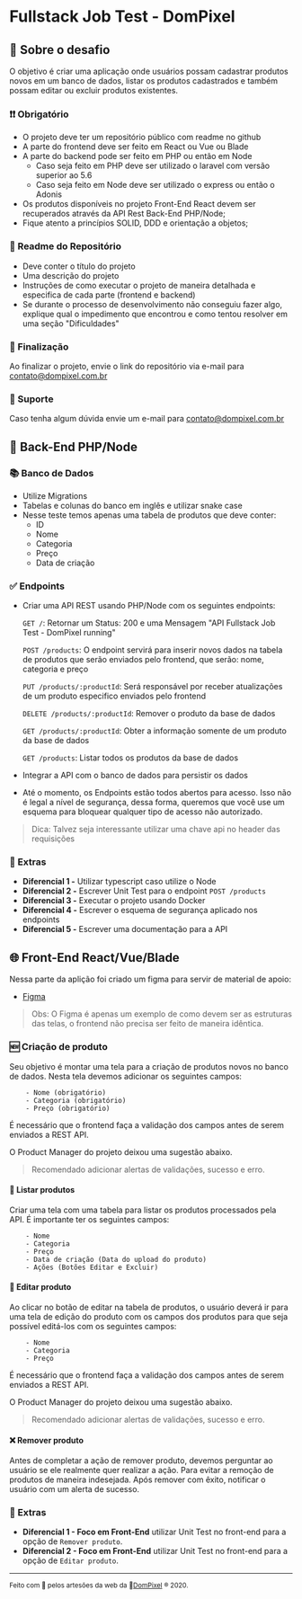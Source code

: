 # Fullstack Job Test - DomPixel

## 💭 Sobre o desafio

O objetivo é criar uma aplicação onde usuários possam cadastrar produtos novos em um banco de dados, listar os produtos cadastrados e também possam editar ou excluir produtos existentes.

### ❗❗ Obrigatório

- O projeto deve ter um repositório público com readme no github
- A parte do frontend deve ser feito em React ou Vue ou Blade
- A parte do backend pode ser feito em PHP ou então em Node
  - Caso seja feito em PHP deve ser utilizado o laravel com versão superior ao 5.6
  - Caso seja feito em Node deve ser utilizado o express ou então o Adonis
- Os produtos disponíveis no projeto Front-End React devem ser recuperados através da API Rest Back-End PHP/Node;
- Fique atento a princípios SOLID, DDD e orientação a objetos;

### 📝 Readme do Repositório

- Deve conter o título do projeto
- Uma descrição do projeto
- Instruções de como executar o projeto de maneira detalhada e especifica de cada parte (frontend e backend)
- Se durante o processo de desenvolvimento não conseguiu fazer algo, explique qual o impedimento que encontrou e como tentou resolver em uma seção "Dificuldades"

### 💯 Finalização

Ao finalizar o projeto, envie o link do repositório via e-mail para contato@dompixel.com.br

### 🤔 Suporte

Caso tenha algum dúvida envie um e-mail para contato@dompixel.com.br

## 👾 Back-End PHP/Node

### 📚 Banco de Dados

- Utilize Migrations
- Tabelas e colunas do banco em inglês e utilizar snake case
- Nesse teste temos apenas uma tabela de produtos que deve conter:
  - ID
  - Nome
  - Categoria
  - Preço
  - Data de criação

### ✅ Endpoints

- Criar uma API REST usando PHP/Node com os seguintes endpoints:

  `GET /`: Retornar um Status: 200 e uma Mensagem "API Fullstack Job Test - DomPixel running"

  `POST /products`: O endpoint servirá para inserir novos dados na tabela de produtos que serão enviados pelo frontend, que serão: nome, categoria e preço

  `PUT /products/:productId`: Será responsável por receber atualizações de um produto especifico enviados pelo frontend

  `DELETE /products/:productId`: Remover o produto da base de dados

  `GET /products/:productId`: Obter a informação somente de um produto da base de dados

  `GET /products`: Listar todos os produtos da base de dados

- Integrar a API com o banco de dados para persistir os dados
- Até o momento, os Endpoints estão todos abertos para acesso. Isso não é legal a nível de segurança, dessa forma, queremos que você use um esquema para bloquear qualquer tipo de acesso não autorizado.

> Dica: Talvez seja interessante utilizar uma chave api no header das requisições

### 🎯 Extras

- **Diferencial 1 -** Utilizar typescript caso utilize o Node
- **Diferencial 2 -** Escrever Unit Test para o endpoint `POST /products`
- **Diferencial 3 -** Executar o projeto usando Docker
- **Diferencial 4 -** Escrever o esquema de segurança aplicado nos endpoints
- **Diferencial 5 -** Escrever uma documentação para a API

## 🌐 Front-End React/Vue/Blade

Nessa parte da aplição foi criado um figma para servir de material de apoio:

- [Figma](https://www.figma.com/file/RvniDEVlsA0kBMV8eSf57M/Fullstack-Job-Test?node-id=0%3A1)

> Obs: O Figma é apenas um exemplo de como devem ser as estruturas das telas, o frontend não precisa ser feito de maneira idêntica.

### 🆕 Criação de produto

Seu objetivo é montar uma tela para a criação de produtos novos no banco de dados.
Nesta tela devemos adicionar os seguintes campos:

        - Nome (obrigatório)
        - Categoria (obrigatório)
        - Preço (obrigatório)

É necessário que o frontend faça a validação dos campos antes de serem enviados a REST API.

O Product Manager do projeto deixou uma sugestão abaixo.

> Recomendado adicionar alertas de validações, sucesso e erro.

#### 📄 Listar produtos

Criar uma tela com uma tabela para listar os produtos processados pela API. É importante ter os seguintes campos:

        - Nome
        - Categoria
        - Preço
        - Data de criação (Data do upload do produto)
        - Ações (Botões Editar e Excluir)

#### 📝 Editar produto

Ao clicar no botão de editar na tabela de produtos, o usuário deverá ir para uma tela de edição do produto com os campos dos produtos para que seja possível editá-los com os seguintes campos:

        - Nome
        - Categoria
        - Preço


É necessário que o frontend faça a validação dos campos antes de serem enviados a REST API.

O Product Manager do projeto deixou uma sugestão abaixo.

> Recomendado adicionar alertas de validações, sucesso e erro.

#### ❌ Remover produto

Antes de completar a ação de remover produto, devemos perguntar ao usuário se ele realmente quer realizar a ação. Para evitar a remoção de produtos de maneira indesejada.
Após remover com êxito, notificar o usuário com um alerta de sucesso.

### 🎯 Extras

- **Diferencial 1 - Foco em Front-End** utilizar Unit Test no front-end para a opção de `Remover produto`.
- **Diferencial 2 - Foco em Front-End** utilizar Unit Test no front-end para a opção de `Editar produto`.

---

<sup> Feito com 💙 pelos artesões da web da 👾<a href="https://dompixel.com.br/" target="_blank" rel="noopener">DomPixel</a> ® 2020.</sup>
